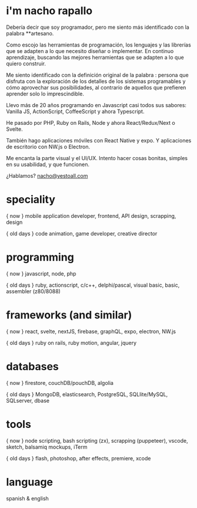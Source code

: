 # i'm nacho rapallo

Debería decir que soy programador, pero me siento más identificado con la palabra **artesano.

Como <artesano de software> escojo las herramientas de programación, los lenguajes y las librerías que se adapten a lo que necesito diseñar o implementar. 
En continuo aprendizaje, buscando las mejores herramientas que se adapten a lo que quiero construir.

Me siento identificado con la definición original de la palabra <Hacker>: persona que disfruta con la exploración de los detalles de los sistemas programables y cómo aprovechar sus posibilidades, al contrario de aquellos que prefieren aprender solo lo imprescindible.

Llevo más de 20 años programando en Javascript casi todos sus sabores: Vanilla JS, ActionScript, CoffeeScript y ahora Typescript.

He pasado por PHP, Ruby on Rails, Node y ahora React/Redux/Next o Svelte.

También hago aplicaciones móviles con React Native y expo. Y aplicaciones de escritorio con NW.js o Electron.

Me encanta la parte visual y el UI/UX. 
Intento hacer cosas bonitas, simples en su usabilidad, y que funcionen.

¿Hablamos? nacho@yestoall.com



# speciality

{ now } mobile application developer, frontend, API design, scrapping, design

{ old days } code animation, game developer, creative director


# programming 

{ now } javascript, node, php

{ old days } ruby, actionscript, c/c++, delphi/pascal, visual basic, basic, assembler (z80/8088)


# frameworks (and similar)

{ now } react, svelte, nextJS, firebase, graphQL, expo, electron, NW.js

{ old days } ruby on rails, ruby motion, angular, jquery


# databases

{ now } firestore, couchDB/pouchDB, algolia

{ old days } MongoDB, elasticsearch, PostgreSQL, SQLlite/MySQL, SQLserver, dbase


# tools

{ now } node scripting, bash scripting (zx), scrapping (puppeteer), vscode, sketch, balsamiq mockups, iTerm

{ old days } flash, photoshop, after effects, premiere, xcode

# language

spanish & english
